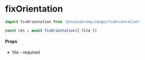 # fixOrientation

```js
import fixOrientation from '@tenjojeremy/image/fixOrientation'

const res = await fixOrientation({ file })
```

#### Props

- file - required
